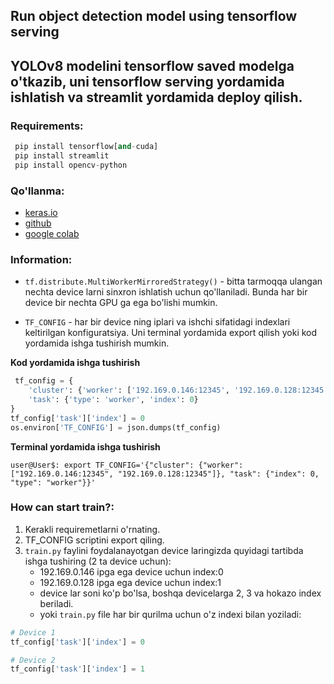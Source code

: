 ## Run object detection model using tensorflow serving

## YOLOv8 modelini tensorflow saved modelga o'tkazib, uni tensorflow serving yordamida ishlatish va streamlit yordamida deploy qilish.


### **Requirements:**
```python
 pip install tensorflow[and-cuda]
 pip install streamlit
 pip install opencv-python
```

### **Qo'llanma:**

* [keras.io](https://keras.io/examples/keras_recipes/tf_serving/)
* [github](https://github.com/keras-team/keras-io/blob/master/examples/keras_recipes/tf_serving.py)
* [google colab](https://colab.research.google.com/github/keras-team/keras-io/blob/master/examples/keras_recipes/ipynb/tf_serving.ipynb)

### **Information:**

* ``` tf.distribute.MultiWorkerMirroredStrategy() ``` - bitta tarmoqqa ulangan nechta device larni sinxron ishlatish uchun qo'llaniladi. Bunda har bir device bir nechta GPU ga ega bo'lishi mumkin.

* ``` TF_CONFIG ``` - har bir device ning iplari va ishchi sifatidagi indexlari keltirilgan konfiguratsiya. Uni terminal yordamida export qilish yoki kod yordamida ishga tushirish mumkin.


**Kod yordamida ishga tushirish**

```python
 tf_config = {
    'cluster': {'worker': ['192.169.0.146:12345', '192.169.0.128:12345']},
    'task': {'type': 'worker', 'index': 0}
}
tf_config['task']['index'] = 0
os.environ['TF_CONFIG'] = json.dumps(tf_config)
```


**Terminal yordamida ishga tushirish**
```shell
user@User$: export TF_CONFIG='{"cluster": {"worker": ["192.169.0.146:12345", "192.169.0.128:12345"]}, "task": {"index": 0, "type": "worker"}}'
```

### **How can start train?:**
1. Kerakli requiremetlarni o'rnating.
2. TF_CONFIG scriptini export qiling.
3. ```train.py``` faylini foydalanayotgan device laringizda quyidagi tartibda ishga tushiring (2 ta device uchun):
    - 192.169.0.146 ipga ega device uchun index:0
    - 192.169.0.128 ipga ega device uchun index:1
    - device lar soni ko'p bo'lsa, boshqa devicelarga 2, 3 va hokazo index beriladi.
    - yoki ```train.py``` file har bir qurilma uchun o'z indexi bilan yoziladi:

```python
# Device 1
tf_config['task']['index'] = 0
```

```python
# Device 2
tf_config['task']['index'] = 1
```
